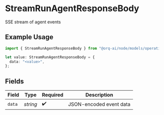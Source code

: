 # StreamRunAgentResponseBody

SSE stream of agent events

## Example Usage

```typescript
import { StreamRunAgentResponseBody } from "@orq-ai/node/models/operations";

let value: StreamRunAgentResponseBody = {
  data: "<value>",
};
```

## Fields

| Field                   | Type                    | Required                | Description             |
| ----------------------- | ----------------------- | ----------------------- | ----------------------- |
| `data`                  | *string*                | :heavy_check_mark:      | JSON-encoded event data |
